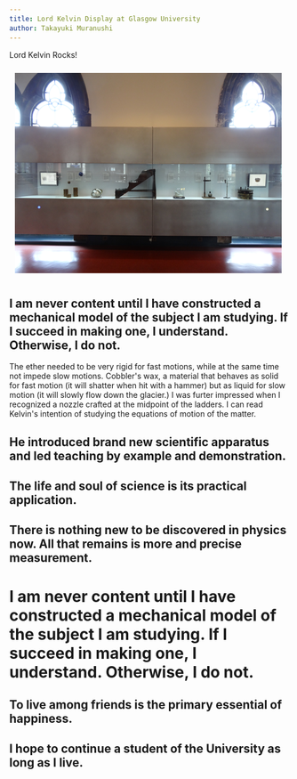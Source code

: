 ```yaml
---
title: Lord Kelvin Display at Glasgow University
author: Takayuki Muranushi
---
```


Lord Kelvin Rocks!

<!--- <img src="/images/kelvin's models.JPG" style="float: center; margin: 10px; width:480px;" /> -->

<a href="/images/2014-09-13/kelvins-models.JPG" target="_blank">
<img src="/images/2014-09-13/kelvins-models-th.png" style="float: center; margin: 10px;" /></a>



I am never content until I have constructed a mechanical model of the subject I am studying. If I succeed in making one, I understand. Otherwise, I do not.
------------

The ether needed to be very rigid for fast motions, while at the same
time not impede slow motions.  Cobbler's wax, a material that behaves
as solid for fast motion (it will shatter when hit with a hammer) but
as liquid for slow motion (it will slowly flow down the glacier.)  I
was furter impressed when I recognized a nozzle crafted at the
midpoint of the ladders. I can read Kelvin's intention of studying the
equations of motion of the matter.




He introduced brand new scientific apparatus and led teaching by example and demonstration.
-----------------




The life and soul of science is its practical application.
------------


There is nothing new to be discovered in physics now. All that remains is more and precise measurement.
---------------------


I am never content until I have constructed a mechanical model of the subject I am studying. If I succeed in making one, I understand. Otherwise, I do not.
========

To live among friends is the primary essential of happiness.
------------------


I hope to continue a student of the University as long as I live.
-------------------


